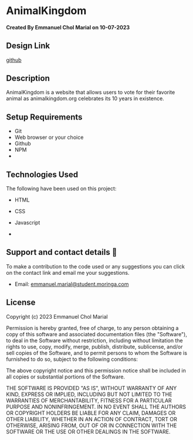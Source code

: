 # AnimalKingdom

#### Created By Emmanuel Chol Marial on 10-07-2023

## Design Link

[github](https://github.com/CaptainChol/wk2_code_challenge.git)

## Description

AnimalKingdom is a website that allows users to vote for their favorite animal as animalkingdom.org celebrates its 10 years in existence.

## Setup Requirements

- Git
- Web browser or your choice
- Github
- NPM 
- 



## Technologies Used

The following have been used on this project:

- HTML
- CSS
- Javascript


-

## Support and contact details 🙂

To make a contribution to the code used or any suggestions you can click on the contact link and email me your suggestions.

- Email: emmanuel.marial@student.moringa.com

## License

Copyright (c) 2023 Emmanuel Chol Marial

Permission is hereby granted, free of charge, to any person obtaining a copy
of this software and associated documentation files (the "Software"), to deal
in the Software without restriction, including without limitation the rights
to use, copy, modify, merge, publish, distribute, sublicense, and/or sell
copies of the Software, and to permit persons to whom the Software is
furnished to do so, subject to the following conditions:

The above copyright notice and this permission notice shall be included in all
copies or substantial portions of the Software.

THE SOFTWARE IS PROVIDED "AS IS", WITHOUT WARRANTY OF ANY KIND, EXPRESS OR
IMPLIED, INCLUDING BUT NOT LIMITED TO THE WARRANTIES OF MERCHANTABILITY,
FITNESS FOR A PARTICULAR PURPOSE AND NONINFRINGEMENT. IN NO EVENT SHALL THE
AUTHORS OR COPYRIGHT HOLDERS BE LIABLE FOR ANY CLAIM, DAMAGES OR OTHER
LIABILITY, WHETHER IN AN ACTION OF CONTRACT, TORT OR OTHERWISE, ARISING FROM,
OUT OF OR IN CONNECTION WITH THE SOFTWARE OR THE USE OR OTHER DEALINGS IN THE
SOFTWARE.